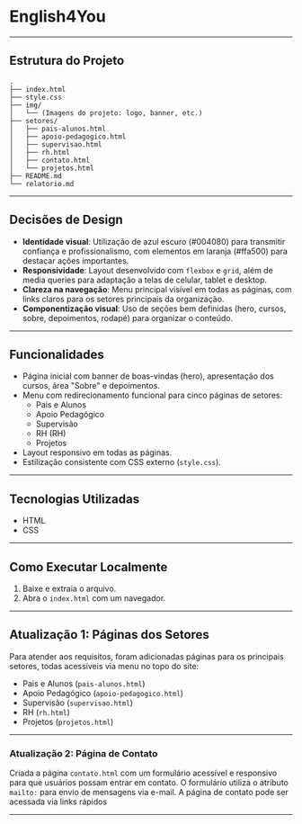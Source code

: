 # English4You 

---

## Estrutura do Projeto
```
.
├── index.html
├── style.css
├── img/
│   └── (Imagens do projeto: logo, banner, etc.)
├── setores/
│   ├── pais-alunos.html
│   ├── apoio-pedagogico.html
│   ├── supervisao.html
│   ├── rh.html
│   ├── contato.html
│   └── projetos.html
├── README.md   
└── relatorio.md

```
---

## Decisões de Design

- **Identidade visual**: Utilização de azul escuro (#004080) para transmitir confiança e profissionalismo, com elementos em laranja (#ffa500) para destacar ações importantes.
- **Responsividade**: Layout desenvolvido com `flexbox` e `grid`, além de media queries para adaptação a telas de celular, tablet e desktop.
- **Clareza na navegação**: Menu principal visível em todas as páginas, com links claros para os setores principais da organização.
- **Componentização visual**: Uso de seções bem definidas (hero, cursos, sobre, depoimentos, rodapé) para organizar o conteúdo.

---

## Funcionalidades

- Página inicial com banner de boas-vindas (hero), apresentação dos cursos, área "Sobre" e depoimentos.
- Menu com redirecionamento funcional para cinco páginas de setores:
  - Pais e Alunos
  - Apoio Pedagógico
  - Supervisão
  - RH (RH)
  - Projetos
- Layout responsivo em todas as páginas.
- Estilização consistente com CSS externo (`style.css`).

---

## Tecnologias Utilizadas

- HTML
- CSS

---

## Como Executar Localmente

1. Baixe e extraia o arquivo.
2. Abra o `index.html` com um navegador.

---

## Atualização 1: Páginas dos Setores

Para atender aos requisitos, foram adicionadas páginas para os principais setores, todas acessíveis via menu no topo do site:

- Pais e Alunos (`pais-alunos.html`)
- Apoio Pedagógico (`apoio-pedagogico.html`)
- Supervisão (`supervisao.html`)
- RH (`rh.html`)
- Projetos (`projetos.html`)

---

### Atualização 2: Página de Contato 

Criada a página `contato.html` com um formulário acessível e responsivo para que usuários possam entrar em contato. O formulário utiliza o atributo `mailto:` para envio de mensagens via e-mail.
A página de contato pode ser acessada via links rápidos

---
